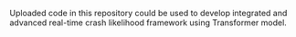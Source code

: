 Uploaded code in this repository could be used to develop integrated and advanced real-time crash likelihood framework using Transformer model.
